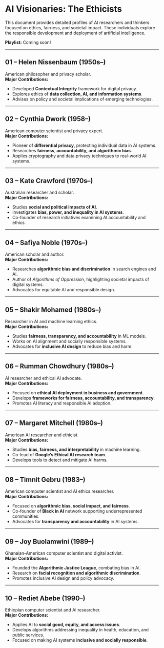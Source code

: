 # AI Visionaries: The Ethicists

This document provides detailed profiles of AI researchers and thinkers focused on ethics, fairness, and societal impact. These individuals explore the responsible development and deployment of artificial intelligence.

**Playlist:** Coming soon!

---

## 01 – Helen Nissenbaum (1950s–)

American philosopher and privacy scholar.  
**Major Contributions:**
- Developed **Contextual Integrity** framework for digital privacy.  
- Explores ethics of **data collection, AI, and information systems**.  
- Advises on policy and societal implications of emerging technologies.

---

## 02 – Cynthia Dwork (1958–)

American computer scientist and privacy expert.  
**Major Contributions:**
- Pioneer of **differential privacy**, protecting individual data in AI systems.  
- Researches **fairness, accountability, and algorithmic bias**.  
- Applies cryptography and data privacy techniques to real-world AI systems.

---

## 03 – Kate Crawford (1970s–)

Australian researcher and scholar.  
**Major Contributions:**
- Studies **social and political impacts of AI**.  
- Investigates **bias, power, and inequality in AI systems**.  
- Co-founder of research initiatives examining AI accountability and ethics.

---

## 04 – Safiya Noble (1970s–)

American scholar and author.  
**Major Contributions:**
- Researches **algorithmic bias and discrimination** in search engines and AI.  
- Author of *Algorithms of Oppression*, highlighting societal impacts of digital systems.  
- Advocates for equitable AI and responsible design.

---

## 05 – Shakir Mohamed (1980s–)

Researcher in AI and machine learning ethics.  
**Major Contributions:**
- Studies **fairness, transparency, and accountability** in ML models.  
- Works on AI alignment and socially responsible systems.  
- Advocates for **inclusive AI design** to reduce bias and harm.

---

## 06 – Rumman Chowdhury (1980s–)

AI researcher and ethical AI advocate.  
**Major Contributions:**
- Focused on **ethical AI deployment in business and government**.  
- Develops **frameworks for fairness, accountability, and transparency**.  
- Promotes AI literacy and responsible AI adoption.

---

## 07 – Margaret Mitchell (1980s–)

American AI researcher and ethicist.  
**Major Contributions:**
- Studies **bias, fairness, and interpretability** in machine learning.  
- Co-lead of **Google’s Ethical AI research team**.  
- Develops tools to detect and mitigate AI harms.

---

## 08 – Timnit Gebru (1983–)

American computer scientist and AI ethics researcher.  
**Major Contributions:**
- Focused on **algorithmic bias, social impact, and fairness**.  
- Co-founder of **Black in AI** network supporting underrepresented communities.  
- Advocates for **transparency and accountability** in AI systems.

---

## 09 – Joy Buolamwini (1989–)

Ghanaian-American computer scientist and digital activist.  
**Major Contributions:**
- Founded the **Algorithmic Justice League**, combating bias in AI.  
- Research on **facial recognition and algorithmic discrimination**.  
- Promotes inclusive AI design and policy advocacy.

---

## 10 – Rediet Abebe (1990–)

Ethiopian computer scientist and AI researcher.  
**Major Contributions:**
- Applies AI to **social good, equity, and access issues**.  
- Develops algorithms addressing inequality in health, education, and public services.  
- Focused on making AI systems **inclusive and socially responsible**.

